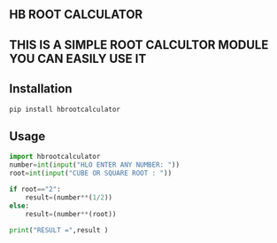 ## HB ROOT CALCULATOR 

## THIS IS A SIMPLE ROOT CALCULTOR MODULE YOU CAN EASILY USE IT


## Installation

```
pip install hbrootcalculator
```

## Usage

```py
import hbrootcalculator
number=int(input("HLO ENTER ANY NUMBER: "))
root=int(input("CUBE OR SQUARE ROOT : "))

if root=="2":
    result=(number**(1/2))
else:
    result=(number**(root))

print("RESULT =",result )

```

